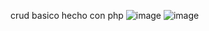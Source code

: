 crud basico hecho con php 
![image](https://github.com/user-attachments/assets/b24e070c-3164-4406-b0ac-11f0cd2b32fd)
![image](https://github.com/user-attachments/assets/e84c8d97-bf49-49bc-8ad5-1a17e6daa398)
